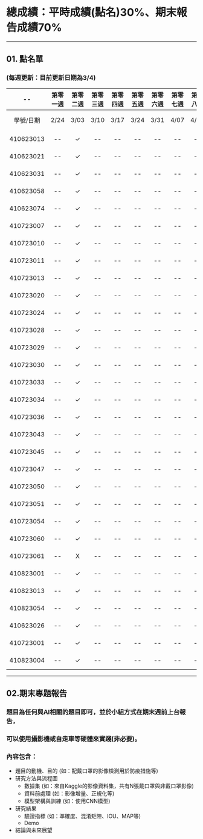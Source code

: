 # 總成績：平時成績(點名)30%、期末報告成績70%
-----
## 01. 點名單
### (每週更新：目前更新日期為**3/4**)

| -- | 第零一週 | 第零二週 | 第零三週 | 第零四週 | 第零五週 | 第零六週 | 第零七週 | 第零八週 | 第零九週 | 第零十週 | 第十一週 | 第十二週 | 第十三週 | 第十四週 | 第十五週 | 第十六週 | 第十七週 | -- | 
| :----: | :----: | :----: | :----: | :----: | :----: | :----: | :----: | :----: | :----: | :----: | :----: | :----: | :----: | :----: | :----: | :----: | :----: | :----: | 
| 學號/日期 | 2/24 | 3/03 | 3/10 | 3/17 | 3/24 | 3/31 | 4/07 | 4/14 | 4/21 | 4/28 | 5/05 | 5/12 | 5/19 | 5/26 | 6/02 | 6/09 | 6/16	| 總計 | 
| 410623013	| --	| ✓	| -- | -- | -- | -- | -- | -- | -- | -- | -- | -- | -- | -- | -- | -- | -- | -- |														
| 410623021	| --	| ✓	| -- | -- | -- | -- | -- | -- | -- | -- | -- | -- | -- | -- | -- | -- | -- | -- |															
| 410623031	| --	| ✓	| -- | -- | -- | -- | -- | -- | -- | -- | -- | -- | -- | -- | -- | -- | -- | -- |	
| 410623058	| --	| ✓	| -- | -- | -- | -- | -- | -- | -- | -- | -- | -- | -- | -- | -- | -- | -- | -- |	
| 410623074	| --	| ✓	| -- | -- | -- | -- | -- | -- | -- | -- | -- | -- | -- | -- | -- | -- | -- | -- |	
| 410723007	| --	| ✓	| -- | -- | -- | -- | -- | -- | -- | -- | -- | -- | -- | -- | -- | -- | -- | -- |	
| 410723010	| --	| ✓	| -- | -- | -- | -- | -- | -- | -- | -- | -- | -- | -- | -- | -- | -- | -- | -- |	
| 410723011	| --	| ✓	| -- | -- | -- | -- | -- | -- | -- | -- | -- | -- | -- | -- | -- | -- | -- | -- |	
| 410723013	| --	| ✓	| -- | -- | -- | -- | -- | -- | -- | -- | -- | -- | -- | -- | -- | -- | -- | -- |	
| 410723020	| --	| ✓	| -- | -- | -- | -- | -- | -- | -- | -- | -- | -- | -- | -- | -- | -- | -- | -- |	
| 410723024	| --	| ✓	| -- | -- | -- | -- | -- | -- | -- | -- | -- | -- | -- | -- | -- | -- | -- | -- |	
| 410723028	| --	| ✓	| -- | -- | -- | -- | -- | -- | -- | -- | -- | -- | -- | -- | -- | -- | -- | -- |	
| 410723029	| --	| ✓	| -- | -- | -- | -- | -- | -- | -- | -- | -- | -- | -- | -- | -- | -- | -- | -- |	
| 410723030	| --	| ✓	| -- | -- | -- | -- | -- | -- | -- | -- | -- | -- | -- | -- | -- | -- | -- | -- |	
| 410723033	| --	| ✓	| -- | -- | -- | -- | -- | -- | -- | -- | -- | -- | -- | -- | -- | -- | -- | -- |	
| 410723034	| --	| ✓	| -- | -- | -- | -- | -- | -- | -- | -- | -- | -- | -- | -- | -- | -- | -- | -- |	
| 410723036	| --	| ✓	| -- | -- | -- | -- | -- | -- | -- | -- | -- | -- | -- | -- | -- | -- | -- | -- |	
| 410723043	| --	| ✓	| -- | -- | -- | -- | -- | -- | -- | -- | -- | -- | -- | -- | -- | -- | -- | -- |	
| 410723045	| --	| ✓	| -- | -- | -- | -- | -- | -- | -- | -- | -- | -- | -- | -- | -- | -- | -- | -- |	
| 410723047	| --	| ✓	| -- | -- | -- | -- | -- | -- | -- | -- | -- | -- | -- | -- | -- | -- | -- | -- |	
| 410723050	| --	| ✓	| -- | -- | -- | -- | -- | -- | -- | -- | -- | -- | -- | -- | -- | -- | -- | -- |	
| 410723051	| --	| ✓	| -- | -- | -- | -- | -- | -- | -- | -- | -- | -- | -- | -- | -- | -- | -- | -- |	
| 410723054	| --	| ✓	| -- | -- | -- | -- | -- | -- | -- | -- | -- | -- | -- | -- | -- | -- | -- | -- |	
| 410723060	| --	| ✓	| -- | -- | -- | -- | -- | -- | -- | -- | -- | -- | -- | -- | -- | -- | -- | -- |	
| 410723061	| --	| X	| -- | -- | -- | -- | -- | -- | -- | -- | -- | -- | -- | -- | -- | -- | -- | -- |	
| 410823001	| --	| ✓	| -- | -- | -- | -- | -- | -- | -- | -- | -- | -- | -- | -- | -- | -- | -- | -- |																
| 410823013	| --	| ✓	| -- | -- | -- | -- | -- | -- | -- | -- | -- | -- | -- | -- | -- | -- | -- | -- |																
| 410823054	| --	| ✓	| -- | -- | -- | -- | -- | -- | -- | -- | -- | -- | -- | -- | -- | -- | -- | -- |																
| 410623026	| --	| ✓	| -- | -- | -- | -- | -- | -- | -- | -- | -- | -- | -- | -- | -- | -- | -- | -- |																
| 410723001	| --	| ✓	| -- | -- | -- | -- | -- | -- | -- | -- | -- | -- | -- | -- | -- | -- | -- | -- |																
| 410823004	| --	| ✓	| -- | -- | -- | -- | -- | -- | -- | -- | -- | -- | -- | -- | -- | -- | -- | -- |	

-----

## 02.期末專題報告
### 題目為任何與AI相關的題目即可，並於小組方式在期末週前上台報告，
### 可以使用攝影機或自走車等硬體來實踐(非必要)。
### 內容包含：
* 題目的動機、目的 (如：配戴口罩的影像檢測用於防疫措施等)
* 研究方法與流程圖
  - 數據集 (如：來自Kaggle的影像資料集，共有N張戴口罩與非戴口罩影像)
  - 資料前處理 (如：影像增量、正規化等)
  - 模型架構與訓練 (如：使用CNN模型)
* 研究結果
  - 驗證指標 (如：準確度、混淆矩陣、IOU、MAP等)
  - Demo
* 結論與未來展望
